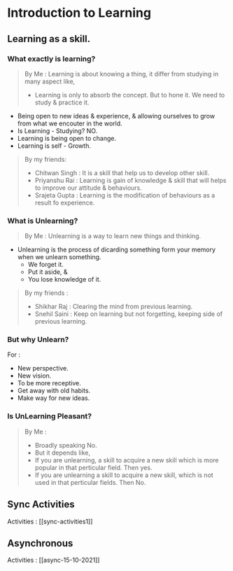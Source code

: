 # Introduction to Learning

## Learning as a skill.
### What exactly is learning?
> By Me : 
> Learning is about knowing a thing, it differ from studying in many aspect like,
> - Learning is only to absorb the concept. But to hone it. We need to study & practice it.

- Being open to new ideas & experience, & allowing ourselves to grow from what we encouter in the world.
- Is Learning - Studying? NO.
- Learning is being open to change.
- Learning is self - Growth.

> By my friends:
> - Chitwan Singh : It is a skill that help us to develop other skill.
> - Priyanshu Rai : Learning is gain of knowledge & skill that will helps to improve our attitude & behaviours.
> - Srajeta Gupta : Learning is the modification of behaviours as a result fo experience.

### What is Unlearning?
> By Me :
>  Unlearning is a way to learn new things and thinking.

- Unlearning is the process of dicarding something form  your memory when we unlearn something.
	- We forget it.
	- Put it aside, &
	- You lose knowledge of it.

> By my friends :
> - Shikhar Raj : Clearing the mind from previous learning.
> - Snehil Saini : Keep on learning but not forgetting, keeping side of previous learning.

### But why Unlearn?
For : 
- New perspective.
- New vision.
- To be more receptive.
- Get away with old habits.
- Make way for new ideas.

### Is UnLearning Pleasant?

> By Me :
> - Broadly speaking No.
> - But it depends like,
> -	If you are unlearning, a skill to acquire a new skill which is more popular in that perticular field. Then yes.
> - If you are unlearning a skill to acquire a new skill, which is not used in that perticular fields. Then No.



## Sync Activities
Activities : [[sync-activities1]]

## Asynchronous

Activities : [[async-15-10-2021]]